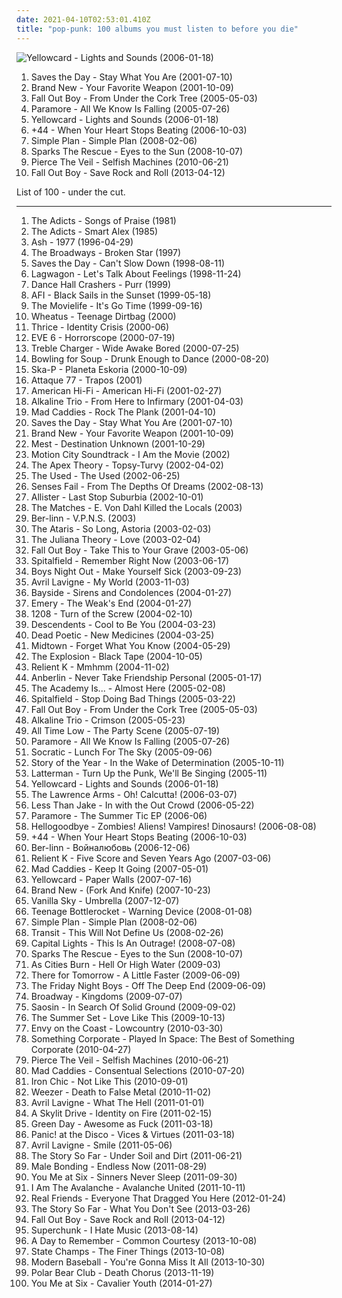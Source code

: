 ```yaml
---
date: 2021-04-10T02:53:01.410Z
title: "pop-punk: 100 albums you must listen to before you die"
---
```

![Yellowcard - Lights and Sounds (2006-01-18)](http://coverartarchive.org/release/3ba8706d-4a74-412a-bac1-4497189f70f9/7255069360-500.jpg "Yellowcard - Lights and Sounds (2006-01-18)")
<ol class="albums">
<li data-cover="https://img.discogs.com/D4TQiVXih8lUXHMWLda880kUDLA=/fit-in/486x475/filters:strip_icc():format(jpeg):mode_rgb():quality(90)/discogs-images/R-2558652-1370617869-6756.jpeg.jpg" data-tags="emo" role="button">Saves the Day - Stay What You Are (2001-07-10)</li>
<li data-cover="http://coverartarchive.org/release/bd98ccf6-f2fe-4eef-8104-4acf5b315414/4724001049-500.jpg" data-tags="pop punk, emo" role="button">Brand New - Your Favorite Weapon (2001-10-09)</li>
<li data-cover="http://coverartarchive.org/release/876e5c90-4dfa-3b2c-aa9e-37c8c94a23b8/1236750855-500.jpg" data-tags="rock, pop punk" role="button">Fall Out Boy - From Under the Cork Tree (2005-05-03)</li>
<li data-cover="http://coverartarchive.org/release/99c3f86a-eac2-42b6-b24c-342dc604252a/20614244026-500.jpg" data-tags="pop punk, rock" role="button">Paramore - All We Know Is Falling (2005-07-26)</li>
<li data-cover="http://coverartarchive.org/release/3ba8706d-4a74-412a-bac1-4497189f70f9/7255069360-500.jpg" data-tags="pop punk" role="button">Yellowcard - Lights and Sounds (2006-01-18)</li>
<li data-cover="http://coverartarchive.org/release/e4a4ea60-71e7-47cc-be21-4bbf74e98c21/14771760838-500.jpg" data-tags="pop punk, punk, alternative rock" role="button">+44 - When Your Heart Stops Beating (2006-10-03)</li>
<li data-cover="http://coverartarchive.org/release/da472951-e8a4-3af3-ba96-8fa771003e9f/5246794220-500.jpg" data-tags="pop punk, rock, simple plan" role="button">Simple Plan - Simple Plan (2008-02-06)</li>
<li data-cover="https://img.discogs.com/ldUyyN34YPehBosSjAoI4z-Jl9s=/fit-in/500x500/filters:strip_icc():format(jpeg):mode_rgb():quality(90)/discogs-images/R-8897279-1473778780-6542.jpeg.jpg" data-tags="rock, emo, pop punk, pop-punk" role="button">Sparks The Rescue - Eyes to the Sun (2008-10-07)</li>
<li data-cover="http://coverartarchive.org/release/52480116-0a55-4090-a91a-7b0752f7955f/7149416698-500.jpg" data-tags="post-hardcore, emocore" role="button">Pierce The Veil - Selfish Machines (2010-06-21)</li>
<li data-cover="http://coverartarchive.org/release/f6b77446-f07e-4768-bd34-f8baa90b9b4b/26624103376-500.jpg" data-tags="pop rock" role="button">Fall Out Boy - Save Rock and Roll (2013-04-12)</li>
</ol>
List of 100 - under the cut.
<!-- more -->

_________________

<ol class="albums">
<li data-cover="https://img.discogs.com/ugjbjNW1wYlQhPOPT5E0LCbJg64=/fit-in/338x338/filters:strip_icc():format(jpeg):mode_rgb():quality(90)/discogs-images/R-1240135-1203029997.jpeg.jpg" data-tags="punk, punk rock" role="button">
The Adicts - Songs of Praise (1981)
</li>
<li data-cover="https://img.discogs.com/X6fiSwFs8qQ2G7qgID3MOmzZsQ8=/fit-in/600x581/filters:strip_icc():format(jpeg):mode_rgb():quality(90)/discogs-images/R-1627925-1243439477.jpeg.jpg" data-tags="punk" role="button">
The Adicts - Smart Alex (1985)
</li>
<li data-cover="https://img.discogs.com/BcS5KvjsQrcJcmIU_fGCojexqU0=/fit-in/600x536/filters:strip_icc():format(jpeg):mode_rgb():quality(90)/discogs-images/R-6101905-1411118419-6315.jpeg.jpg" data-tags="indie rock, britpop, 90s, rock" role="button">
Ash - 1977 (1996-04-29)
</li>
<li data-cover="https://img.discogs.com/UeXpY-Px3im20vNNKSHkDXoV6PU=/fit-in/600x595/filters:strip_icc():format(jpeg):mode_rgb():quality(90)/discogs-images/R-1579495-1325323065.jpeg.jpg" data-tags="punk rock, pop-punk" role="button">
The Broadways - Broken Star (1997)
</li>
<li data-cover="https://img.discogs.com/9QJuAz0PTXQsgiotouR1kQ3wZrQ=/fit-in/600x600/filters:strip_icc():format(jpeg):mode_rgb():quality(90)/discogs-images/R-4910593-1379180466-8855.jpeg.jpg" data-tags="pop punk, melodic hardcore, emo, punk rock" role="button">
Saves the Day - Can't Slow Down (1998-08-11)
</li>
<li data-cover="https://img.discogs.com/sZ4mic1sSLiGyQhE9QGLl8fCrm8=/fit-in/500x500/filters:strip_icc():format(jpeg):mode_rgb():quality(90)/discogs-images/R-455613-1242306306.jpeg.jpg" data-tags="punk rock, skate punk" role="button">
Lagwagon - Let's Talk About Feelings (1998-11-24)
</li>
<li data-cover="http://coverartarchive.org/release/de75f45c-44b0-4ab1-829f-12077a27bc3a/24951821000-500.jpg" data-tags="ska punk, female vocals, pop-punk" role="button">
Dance Hall Crashers - Purr (1999)
</li>
<li data-cover="http://coverartarchive.org/release/f16f6c63-40e7-4393-9c5c-6ef9163657c0/8039780020-500.jpg" data-tags="hardcore punk, punk, hardcore" role="button">
AFI - Black Sails in the Sunset (1999-05-18)
</li>
<li data-cover="http://coverartarchive.org/release/cd80d624-8172-4612-97ad-fa3b86e41751/7432264240-500.jpg" data-tags="indie, punk, alternative, hardcore, emo, punk rock, pop-punk, melodic hardcore" role="button">
The Movielife - It's Go Time (1999-09-16)
</li>
<li data-cover="http://coverartarchive.org/release/7dc0297b-7d91-415c-9eb2-acf23800cefd/2506338240-500.jpg" data-tags="teenage, funny songs" role="button">
Wheatus - Teenage Dirtbag (2000)
</li>
<li data-cover="http://coverartarchive.org/release/46bdc3ea-e017-4e6c-8560-b68961dd5aeb/26299827268-500.jpg" data-tags="post-hardcore" role="button">
Thrice - Identity Crisis (2000-06)
</li>
<li data-cover="http://coverartarchive.org/release/beeea995-94fb-408d-aa46-c0607bf93420/25464193273-500.jpg" data-tags="rock" role="button">
EVE 6 - Horrorscope (2000-07-19)
</li>
<li data-cover="https://img.discogs.com/37rX_KJ-pUEs4rqsURx6BUXy_g8=/fit-in/600x600/filters:strip_icc():format(jpeg):mode_rgb():quality(90)/discogs-images/R-3074593-1314510477.jpeg.jpg" data-tags="pop-punk, nettwerk" role="button">
Treble Charger - Wide Awake Bored (2000-07-25)
</li>
<li data-cover="http://coverartarchive.org/release/20d8fdf6-d08c-4384-8204-abdb87408aec/10858824360-500.jpg" data-tags="pop punk" role="button">
Bowling for Soup - Drunk Enough to Dance (2000-08-20)
</li>
<li data-cover="http://coverartarchive.org/release/afd09c19-87f1-368e-8e9a-738186154f7f/25137146393-500.jpg" data-tags="ska punk, ska" role="button">
Ska-P - Planeta Eskoria (2000-10-09)
</li>
<li data-cover="https://img.discogs.com/Up96RLoHR_w11-BVoiYSxnC5G_o=/fit-in/200x200/filters:strip_icc():format(jpeg):mode_rgb():quality(90)/discogs-images/R-6735488-1425576086-8210.jpeg.jpg" data-tags="alternative" role="button">
Attaque 77 - Trapos (2001)
</li>
<li data-cover="http://coverartarchive.org/release/ce3418e9-83f9-4ecb-acc5-82c47a67c9b5/6010970718-500.jpg" data-tags="rock" role="button">
American Hi-Fi - American Hi-Fi (2001-02-27)
</li>
<li data-cover="http://coverartarchive.org/release/6c552a41-0787-4fac-9a47-c57189f4cb3e/3045265515-500.jpg" data-tags="punk rock" role="button">
Alkaline Trio - From Here to Infirmary (2001-04-03)
</li>
<li data-cover="http://coverartarchive.org/release/b55cac2b-dfcf-435c-82c3-fa9ddd3136d9/26290886238-500.jpg" data-tags="ska punk" role="button">
Mad Caddies - Rock The Plank (2001-04-10)
</li>
<li data-cover="https://img.discogs.com/D4TQiVXih8lUXHMWLda880kUDLA=/fit-in/486x475/filters:strip_icc():format(jpeg):mode_rgb():quality(90)/discogs-images/R-2558652-1370617869-6756.jpeg.jpg" data-tags="emo" role="button">
Saves the Day - Stay What You Are (2001-07-10)
</li>
<li data-cover="http://coverartarchive.org/release/bd98ccf6-f2fe-4eef-8104-4acf5b315414/4724001049-500.jpg" data-tags="pop punk, emo" role="button">
Brand New - Your Favorite Weapon (2001-10-09)
</li>
<li data-cover="http://coverartarchive.org/release/171528d3-81db-40ed-b8c2-d47dbfe7afb4/8126669291-500.jpg" data-tags="pop punk" role="button">
Mest - Destination Unknown (2001-10-29)
</li>
<li data-cover="https://img.discogs.com/tfulD_HMi8UtHRtBXTnttjY4O5U=/fit-in/600x595/filters:strip_icc():format(jpeg):mode_rgb():quality(90)/discogs-images/R-459751-1371414323-2301.jpeg.jpg" data-tags="pop punk" role="button">
Motion City Soundtrack - I Am the Movie (2002)
</li>
<li data-cover="http://coverartarchive.org/release/4981b053-513a-48e3-ac76-a0dd8c3287a6/24296430191-500.jpg" data-tags="alternative rock" role="button">
The Apex Theory - Topsy-Turvy (2002-04-02)
</li>
<li data-cover="https://via.placeholder.com/450" data-tags="emo" role="button">
The Used - The Used (2002-06-25)
</li>
<li data-cover="https://img.discogs.com/dEQah6C7HfFT_jzEHA1fS4FnW6w=/fit-in/600x597/filters:strip_icc():format(jpeg):mode_rgb():quality(90)/discogs-images/R-2547728-1457059020-1993.jpeg.jpg" data-tags="post-hardcore, emo" role="button">
Senses Fail - From The Depths Of Dreams (2002-08-13)
</li>
<li data-cover="https://img.discogs.com/5C_aOeOH1LzUDlkcydPm5fqB8Eg=/fit-in/500x500/filters:strip_icc():format(jpeg):mode_rgb():quality(90)/discogs-images/R-757826-1169995318.jpeg.jpg" data-tags="punk rock, pop punk" role="button">
Allister - Last Stop Suburbia (2002-10-01)
</li>
<li data-cover="https://img.discogs.com/SIgY03YrHEIEtQPzl6q8eKCR5wE=/fit-in/600x600/filters:strip_icc():format(jpeg):mode_rgb():quality(90)/discogs-images/R-1949439-1254450919.jpeg.jpg" data-tags="rock, punk, emo, pop punk, pop-punk, niiice, epitaph, cds, owned albums, michele recommends" role="button">
The Matches - E. Von Dahl Killed the Locals (2003)
</li>
<li data-cover="http://coverartarchive.org/release/2a473871-2585-4469-ae2c-bfeffe1c025f/10095593210-500.jpg" data-tags="punk, ska, punk rock, pop-punk" role="button">
Ber-linn - V.P.N.S. (2003)
</li>
<li data-cover="http://coverartarchive.org/release/d3cf2f17-2dd6-4dcc-92bc-00d1fd4ec509/4809733267-500.jpg" data-tags="rock, punk rock, pop punk, alternative" role="button">
The Ataris - So Long, Astoria (2003-02-03)
</li>
<li data-cover="http://coverartarchive.org/release/effa2618-31af-47ea-84b6-ea3ad71fc403/1240962767-500.jpg" data-tags="alternative rock" role="button">
The Juliana Theory - Love (2003-02-04)
</li>
<li data-cover="http://coverartarchive.org/release/5c3f089c-a56b-3587-9dfd-1116890c0325/5678899612-500.jpg" data-tags="pop punk, emo, punk" role="button">
Fall Out Boy - Take This to Your Grave (2003-05-06)
</li>
<li data-cover="https://img.discogs.com/f5loloYlu0t5ZQmJrzvgj8e82J4=/fit-in/600x594/filters:strip_icc():format(jpeg):mode_rgb():quality(90)/discogs-images/R-1567795-1463486144-9408.jpeg.jpg" data-tags="pop punk" role="button">
Spitalfield - Remember Right Now (2003-06-17)
</li>
<li data-cover="http://coverartarchive.org/release/0db476e3-af43-4bef-8c7f-07eb55ecb6e0/6939130778-500.jpg" data-tags="emo, post-hardcore, boys night out" role="button">
Boys Night Out - Make Yourself Sick (2003-09-23)
</li>
<li data-cover="https://via.placeholder.com/450" data-tags="rock, live" role="button">
Avril Lavigne - My World (2003-11-03)
</li>
<li data-cover="http://coverartarchive.org/release/1c2df079-8585-4604-8d45-93201c4dfadd/14990538151-500.jpg" data-tags="deutzia" role="button">
Bayside - Sirens and Condolences (2004-01-27)
</li>
<li data-cover="http://coverartarchive.org/release/b773f9e1-f0e4-410b-9971-3647e8f2af80/4889661118-500.jpg" data-tags="post-hardcore, rock, screamo" role="button">
Emery - The Weak's End (2004-01-27)
</li>
<li data-cover="http://coverartarchive.org/release/81021889-7c5c-4e19-af1b-c075e6ba7536/5609920003-500.jpg" data-tags="emo, punk rock, pop punk, pop-punk" role="button">
1208 - Turn of the Screw (2004-02-10)
</li>
<li data-cover="http://coverartarchive.org/release/d40ce628-20ee-464b-8bbf-f11b1860d020/13750657821-500.jpg" data-tags="punk, punk rock" role="button">
Descendents - Cool to Be You (2004-03-23)
</li>
<li data-cover="https://img.discogs.com/DzsZcP8IOXdd8AukKcjKD0hUUK4=/fit-in/500x500/filters:strip_icc():format(jpeg):mode_rgb():quality(90)/discogs-images/R-407309-1336738383-3595.jpeg.jpg" data-tags="post-hardcore, emocore" role="button">
Dead Poetic - New Medicines (2004-03-25)
</li>
<li data-cover="http://coverartarchive.org/release/c0365b79-6bf3-4523-8337-15a6f7cbd8f0/25689157271-500.jpg" data-tags="pop punk" role="button">
Midtown - Forget What You Know (2004-05-29)
</li>
<li data-cover="http://coverartarchive.org/release/cdfaf264-5840-4e9e-b2ff-805806e21080/9371082815-500.jpg" data-tags="punk rock" role="button">
The Explosion - Black Tape (2004-10-05)
</li>
<li data-cover="https://img.discogs.com/iJskKmwAOtSy8DqLjYHV9iZZqL8=/fit-in/500x500/filters:strip_icc():format(jpeg):mode_rgb():quality(90)/discogs-images/R-2104965-1264272700.jpeg.jpg" data-tags="christian rock, christian, pop punk, rock" role="button">
Relient K - Mmhmm (2004-11-02)
</li>
<li data-cover="http://coverartarchive.org/release/0158574e-e762-4a5f-a927-ad925172605d/17944620848-500.jpg" data-tags="alternative rock" role="button">
Anberlin - Never Take Friendship Personal (2005-01-17)
</li>
<li data-cover="https://via.placeholder.com/450" data-tags="pop punk, emo" role="button">
The Academy Is... - Almost Here (2005-02-08)
</li>
<li data-cover="https://img.discogs.com/y6t0kAg-KObDDhZWUK3H0fKp_GQ=/fit-in/600x604/filters:strip_icc():format(jpeg):mode_rgb():quality(90)/discogs-images/R-2402034-1463526135-9641.jpeg.jpg" data-tags="pop-punk, audioase, victory, i love this album" role="button">
Spitalfield - Stop Doing Bad Things (2005-03-22)
</li>
<li data-cover="http://coverartarchive.org/release/876e5c90-4dfa-3b2c-aa9e-37c8c94a23b8/1236750855-500.jpg" data-tags="rock, pop punk" role="button">
Fall Out Boy - From Under the Cork Tree (2005-05-03)
</li>
<li data-cover="http://coverartarchive.org/release/7dfe419a-c40e-48d1-afb1-a40630935119/9192690317-500.jpg" data-tags="rock, punk, alternative, punk rock" role="button">
Alkaline Trio - Crimson (2005-05-23)
</li>
<li data-cover="http://coverartarchive.org/release/d4e182d3-cbd8-4c21-84f1-4b3cad1e79c0/10226753401-500.jpg" data-tags="pop punk" role="button">
All Time Low - The Party Scene (2005-07-19)
</li>
<li data-cover="http://coverartarchive.org/release/99c3f86a-eac2-42b6-b24c-342dc604252a/20614244026-500.jpg" data-tags="pop punk, rock" role="button">
Paramore - All We Know Is Falling (2005-07-26)
</li>
<li data-cover="http://coverartarchive.org/release/94a2f175-2459-44d5-8675-42f37af700ac/20315280574-500.jpg" data-tags="indie, rock, alternative, pop-punk, indie piano rock, go get it" role="button">
Socratic - Lunch For The Sky (2005-09-06)
</li>
<li data-cover="https://img.discogs.com/DUVXwVMT8cYWLtohg9zJPOoxmvI=/fit-in/500x500/filters:strip_icc():format(jpeg):mode_rgb():quality(90)/discogs-images/R-1369586-1213869780.jpeg.jpg" data-tags="post-hardcore" role="button">
Story of the Year - In the Wake of Determination (2005-10-11)
</li>
<li data-cover="https://img.discogs.com/bTbr1FZ58H8bTJiMJd1Avt0ozB0=/fit-in/600x591/filters:strip_icc():format(jpeg):mode_rgb():quality(90)/discogs-images/R-2262045-1273021050.jpeg.jpg" data-tags="punk, pop-punk, melodic hardcore, post hardcore, deep elm, grit, hardcore and post hardcore" role="button">
Latterman - Turn Up the Punk, We'll Be Singing (2005-11)
</li>
<li data-cover="http://coverartarchive.org/release/3ba8706d-4a74-412a-bac1-4497189f70f9/7255069360-500.jpg" data-tags="pop punk" role="button">
Yellowcard - Lights and Sounds (2006-01-18)
</li>
<li data-cover="https://img.discogs.com/R6AZzsVfSvPq6SAPVefqqk6YUWk=/fit-in/600x598/filters:strip_icc():format(jpeg):mode_rgb():quality(90)/discogs-images/R-1474219-1398882231-8755.jpeg.jpg" data-tags="punk rock" role="button">
The Lawrence Arms - Oh! Calcutta! (2006-03-07)
</li>
<li data-cover="http://coverartarchive.org/release/4575d679-cb7c-48e9-9849-6227fafbec64/21326500958-500.jpg" data-tags="pop punk, ska punk" role="button">
Less Than Jake - In with the Out Crowd (2006-05-22)
</li>
<li data-cover="http://coverartarchive.org/release/b8237d33-ad0a-41ae-96e6-99d0671700ec/1961550131-500.jpg" data-tags="alternative rock, pop punk" role="button">
Paramore - The Summer Tic EP (2006-06)
</li>
<li data-cover="http://coverartarchive.org/release/437b6335-ded3-4882-aa90-5a5c746b9b10/16310488534-500.jpg" data-tags="powerpop, alternative" role="button">
Hellogoodbye - Zombies! Aliens! Vampires! Dinosaurs! (2006-08-08)
</li>
<li data-cover="http://coverartarchive.org/release/e4a4ea60-71e7-47cc-be21-4bbf74e98c21/14771760838-500.jpg" data-tags="pop punk, punk, alternative rock" role="button">
+44 - When Your Heart Stops Beating (2006-10-03)
</li>
<li data-cover="http://coverartarchive.org/release/0f20f9dd-21fb-40b6-b8a7-6010912e2819/10099992974-500.jpg" data-tags="pop-punk" role="button">
Ber-linn - Войналюбовь (2006-12-06)
</li>
<li data-cover="http://coverartarchive.org/release/8786d6f0-2b86-4c8b-b755-91ae537d2095/25368596465-500.jpg" data-tags="christian rock" role="button">
Relient K - Five Score and Seven Years Ago (2007-03-06)
</li>
<li data-cover="http://coverartarchive.org/release/f455779f-dec7-48c8-af09-f6714daf4c1f/23387977674-500.jpg" data-tags="ska" role="button">
Mad Caddies - Keep It Going (2007-05-01)
</li>
<li data-cover="http://coverartarchive.org/release/123a3fc0-7a4a-3e52-8a7a-f757d1d27175/14769024533-500.jpg" data-tags="pop punk, punk rock" role="button">
Yellowcard - Paper Walls (2007-07-16)
</li>
<li data-cover="http://coverartarchive.org/release/2019b20c-5d03-4541-bb53-5c15ee70d96a/9587442762-500.jpg" data-tags="alternative, alternative rock" role="button">
Brand New - (Fork And Knife) (2007-10-23)
</li>
<li data-cover="https://img.discogs.com/QiRTf3V1hNpAWbrj5s8fCrzNsuY=/fit-in/600x462/filters:strip_icc():format(jpeg):mode_rgb():quality(90)/discogs-images/R-1278845-1299574955.jpeg.jpg" data-tags="pop-punk" role="button">
Vanilla Sky - Umbrella (2007-12-07)
</li>
<li data-cover="http://coverartarchive.org/release/aea43fa2-76c2-41e9-bde1-8256bf1b129b/18530402919-500.jpg" data-tags="pop punk" role="button">
Teenage Bottlerocket - Warning Device (2008-01-08)
</li>
<li data-cover="http://coverartarchive.org/release/da472951-e8a4-3af3-ba96-8fa771003e9f/5246794220-500.jpg" data-tags="pop punk, rock, simple plan" role="button">
Simple Plan - Simple Plan (2008-02-06)
</li>
<li data-cover="https://img.discogs.com/tvAbbQW1cboUa0nAvUxUT9uvfMY=/fit-in/600x600/filters:strip_icc():format(jpeg):mode_rgb():quality(90)/discogs-images/R-809613-1605822016-2508.jpeg.jpg" data-tags="indie, punk, pop punk, pop-punk, title is a full sentence, my top 100 albums" role="button">
Transit - This Will Not Define Us (2008-02-26)
</li>
<li data-cover="http://coverartarchive.org/release/71f9f984-df10-4964-bcd6-1e464041cd05/4889578121-500.jpg" data-tags="christian rock, pop-punk, power-pop, discoverockult" role="button">
Capital Lights - This Is An Outrage! (2008-07-08)
</li>
<li data-cover="https://img.discogs.com/ldUyyN34YPehBosSjAoI4z-Jl9s=/fit-in/500x500/filters:strip_icc():format(jpeg):mode_rgb():quality(90)/discogs-images/R-8897279-1473778780-6542.jpeg.jpg" data-tags="rock, emo, pop punk, pop-punk" role="button">
Sparks The Rescue - Eyes to the Sun (2008-10-07)
</li>
<li data-cover="http://coverartarchive.org/release/2caa5d2e-3729-4177-b07d-1e14f033d3c1/7393338289-500.jpg" data-tags="indie rock, progressive rock" role="button">
As Cities Burn - Hell Or High Water (2009-03)
</li>
<li data-cover="http://coverartarchive.org/release/bef01324-dd9e-4608-9726-781d68fc26fb/8041117572-500.jpg" data-tags="pop rock, pop punk" role="button">
There for Tomorrow - A Little Faster (2009-06-09)
</li>
<li data-cover="https://img.discogs.com/TjzFodf9TUFiDKioTlgKQhLJt0Q=/fit-in/600x594/filters:strip_icc():format(jpeg):mode_rgb():quality(90)/discogs-images/R-5360382-1391854528-1806.jpeg.jpg" data-tags="powerpop, pop-punk, neon pop, my top album" role="button">
The Friday Night Boys - Off The Deep End (2009-06-09)
</li>
<li data-cover="http://coverartarchive.org/release/a9ff7952-0e93-402d-a0d3-cb761d69e0cd/8461677549-500.jpg" data-tags="post-hardcore" role="button">
Broadway - Kingdoms (2009-07-07)
</li>
<li data-cover="https://img.discogs.com/BYBJ6iEdWB2JSVsX9r_FT61J2xY=/fit-in/500x500/filters:strip_icc():format(jpeg):mode_rgb():quality(90)/discogs-images/R-3109771-1316236083.jpeg.jpg" data-tags="post-hardcore" role="button">
Saosin - In Search Of Solid Ground (2009-09-02)
</li>
<li data-cover="http://coverartarchive.org/release/4631f280-bc71-403f-a8fd-4637974ccf31/17601593140-500.jpg" data-tags="the summer set, rock, powerpop" role="button">
The Summer Set - Love Like This (2009-10-13)
</li>
<li data-cover="https://img.discogs.com/yeXEEzpdCUssWlMsUH6y_sijQDc=/fit-in/500x500/filters:strip_icc():format(jpeg):mode_rgb():quality(90)/discogs-images/R-2418718-1355949227-6640.jpeg.jpg" data-tags="indie, alternative, progressive rock, pop-punk, southern rock, post-hardcore, melodic hardcore, lyrics, glassjawcore, after it ends" role="button">
Envy on the Coast - Lowcountry (2010-03-30)
</li>
<li data-cover="http://coverartarchive.org/release/34c306bc-8ce1-4c0d-a0d9-a657b99b9616/14772018341-500.jpg" data-tags="piano rock" role="button">
Something Corporate - Played In Space: The Best of Something Corporate (2010-04-27)
</li>
<li data-cover="http://coverartarchive.org/release/52480116-0a55-4090-a91a-7b0752f7955f/7149416698-500.jpg" data-tags="post-hardcore, emocore" role="button">
Pierce The Veil - Selfish Machines (2010-06-21)
</li>
<li data-cover="http://coverartarchive.org/release/15fe0d1d-c03d-3dbf-a542-eec1f110da65/26506646281-500.jpg" data-tags="ska punk" role="button">
Mad Caddies - Consentual Selections (2010-07-20)
</li>
<li data-cover="http://coverartarchive.org/release/ad047492-7cba-4bbb-b506-1271d1a8b02c/11076702166-500.jpg" data-tags="punk, indie rock, punk rock, pop punk, pop-punk, orgcore" role="button">
Iron Chic - Not Like This (2010-09-01)
</li>
<li data-cover="http://coverartarchive.org/release/c5649b41-3412-4c61-9a06-efbe70efbcb3/5374781489-500.jpg" data-tags="power pop, rock, alternative rock" role="button">
Weezer - Death to False Metal (2010-11-02)
</li>
<li data-cover="http://coverartarchive.org/release/76cbcc56-63ca-49a5-acae-e51dbdffc21a/12051865740-500.jpg" data-tags="pop rock, rock, female vocalists" role="button">
Avril Lavigne - What The Hell (2011-01-01)
</li>
<li data-cover="http://coverartarchive.org/release/8dcf4baa-f600-4977-a49a-a64c53386daa/8691609486-500.jpg" data-tags="post-hardcore" role="button">
A Skylit Drive - Identity on Fire (2011-02-15)
</li>
<li data-cover="http://coverartarchive.org/release/b22d7bab-d06b-3622-8ec1-a39b917bf082/26651521055-500.jpg" data-tags="rock, punk rock, punk, pop-punk" role="button">
Green Day - Awesome as Fuck (2011-03-18)
</li>
<li data-cover="http://coverartarchive.org/release/dafe15c2-5fb9-4a5f-9b12-df031d3b0e9b/2103470066-500.jpg" data-tags="alternative rock" role="button">
Panic! at the Disco - Vices & Virtues (2011-03-18)
</li>
<li data-cover="http://coverartarchive.org/release/94751fa2-e3c1-43cc-9f66-a7f2acb101a1/12051822759-500.jpg" data-tags="pop, pop rock, pop punk, smile, avril lavigne" role="button">
Avril Lavigne - Smile (2011-05-06)
</li>
<li data-cover="http://coverartarchive.org/release/46721ca0-b386-437a-a8ff-06e83e3e1cf1/6756951839-500.jpg" data-tags="pop punk" role="button">
The Story So Far - Under Soil and Dirt (2011-06-21)
</li>
<li data-cover="http://coverartarchive.org/release/b60da638-f9be-4f42-8956-5ee7945973a8/2098710883-500.jpg" data-tags="indie, pop-punk, sub pop" role="button">
Male Bonding - Endless Now (2011-08-29)
</li>
<li data-cover="http://coverartarchive.org/release/3c2b6d42-0f71-4345-9b81-ec63ba95bffd/15128577308-500.jpg" data-tags="alternative rock, pop punk" role="button">
You Me at Six - Sinners Never Sleep (2011-09-30)
</li>
<li data-cover="https://img.discogs.com/--OkqPxJpVMI5Cb-B9T_9QyB7wQ=/fit-in/290x290/filters:strip_icc():format(jpeg):mode_rgb():quality(90)/discogs-images/R-3179602-1319318911.jpeg.jpg" data-tags="pop-punk, melodic hardcore, less than 40 minutes" role="button">
I Am The Avalanche - Avalanche United (2011-10-11)
</li>
<li data-cover="http://coverartarchive.org/release/bceaf973-4866-48e3-a1ee-0fb0f25fb533/8364577160-500.jpg" data-tags="pop punk" role="button">
Real Friends - Everyone That Dragged You Here (2012-01-24)
</li>
<li data-cover="http://coverartarchive.org/release/1907fc90-db86-4e51-9411-a78aba1084f8/6756961158-500.jpg" data-tags="pop punk" role="button">
The Story So Far - What You Don't See (2013-03-26)
</li>
<li data-cover="http://coverartarchive.org/release/f6b77446-f07e-4768-bd34-f8baa90b9b4b/26624103376-500.jpg" data-tags="pop rock" role="button">
Fall Out Boy - Save Rock and Roll (2013-04-12)
</li>
<li data-cover="http://coverartarchive.org/release/49bb21b4-1e7e-4dec-8357-a4d5d67dc0cf/4496467759-500.jpg" data-tags="indie, rock, indie rock, power pop, pop-punk, chapel hill, 10s, merge, favorites 2013" role="button">
Superchunk - I Hate Music (2013-08-14)
</li>
<li data-cover="http://coverartarchive.org/release/57428883-05ae-4cf8-b428-da8ee43a16ed/17944451521-500.jpg" data-tags="post-hardcore, pop punk" role="button">
A Day to Remember - Common Courtesy (2013-10-08)
</li>
<li data-cover="http://coverartarchive.org/release/2e69e107-3e22-427a-bf57-2dd329f08f7f/6347832451-500.jpg" data-tags="pop punk" role="button">
State Champs - The Finer Things (2013-10-08)
</li>
<li data-cover="http://coverartarchive.org/release/c3c71198-ebc5-44b3-b076-88fb8dd4bc0f/6960652013-500.jpg" data-tags="emo" role="button">
Modern Baseball - You're Gonna Miss It All (2013-10-30)
</li>
<li data-cover="http://coverartarchive.org/release/b043e4d2-708d-487f-a393-633d3363ecf3/6021977480-500.jpg" data-tags="pop punk" role="button">
Polar Bear Club - Death Chorus (2013-11-19)
</li>
<li data-cover="http://coverartarchive.org/release/45dcac3b-63c1-41fa-996b-6dbb33aee966/8956524652-500.jpg" data-tags="pop punk, alternative rock" role="button">
You Me at Six - Cavalier Youth (2014-01-27)
</li>
</ol>